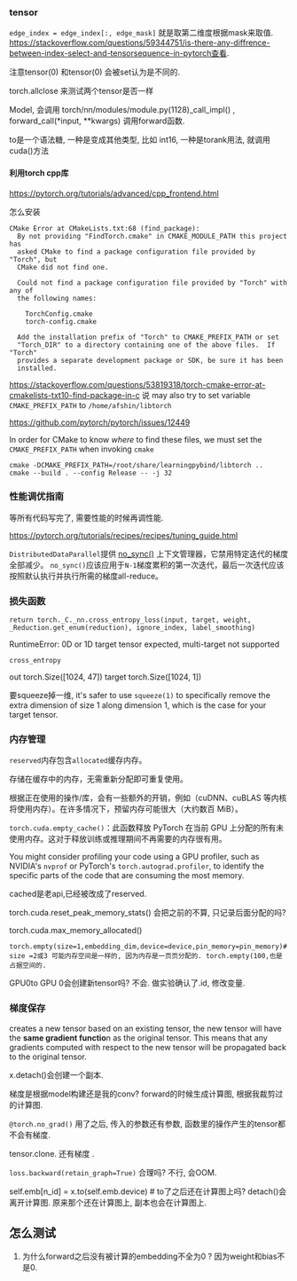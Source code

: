 ### tensor

`edge_index = edge_index[:, edge_mask]` 就是取第二维度根据mask来取值. https://stackoverflow.com/questions/59344751/is-there-any-diffrence-between-index-select-and-tensorsequence-in-pytorch查看. 

注意tensor(0) 和tensor(0) 会被set认为是不同的. 

torch.allclose 来测试两个tensor是否一样

Model, 会调用 torch/nn/modules/module.py(1128)_call_impl() , forward_call(*input, **kwargs) 调用forward函数.

to是一个语法糖, 一种是变成其他类型, 比如 int16, 一种是torank用法, 就调用cuda()方法

#### 利用torch cpp库

https://pytorch.org/tutorials/advanced/cpp_frontend.html

怎么安装 

```
CMake Error at CMakeLists.txt:68 (find_package):
  By not providing "FindTorch.cmake" in CMAKE_MODULE_PATH this project has
  asked CMake to find a package configuration file provided by "Torch", but
  CMake did not find one.

  Could not find a package configuration file provided by "Torch" with any of
  the following names:

    TorchConfig.cmake
    torch-config.cmake

  Add the installation prefix of "Torch" to CMAKE_PREFIX_PATH or set
  "Torch_DIR" to a directory containing one of the above files.  If "Torch"
  provides a separate development package or SDK, be sure it has been
  installed.
```

https://stackoverflow.com/questions/53819318/torch-cmake-error-at-cmakelists-txt10-find-package-in-c  说 may also try to set variable `CMAKE_PREFIX_PATH` to `/home/afshin/libtorch`

https://github.com/pytorch/pytorch/issues/12449 

In order for CMake to know *where* to find these files, we must set the `CMAKE_PREFIX_PATH` when invoking `cmake`

```
cmake -DCMAKE_PREFIX_PATH=/root/share/learningpybind/libtorch ..
cmake --build . --config Release -- -j 32
```

### 性能调优指南

等所有代码写完了, 需要性能的时候再调性能.  

https://pytorch.org/tutorials/recipes/recipes/tuning_guide.html

`DistributedDataParallel`提供 [no_sync()](https://pytorch.org/docs/stable/generated/torch.nn.parallel.DistributedDataParallel.html#torch.nn.parallel.DistributedDataParallel.no_sync) 上下文管理器，它禁用特定迭代的梯度全部减少。 `no_sync()`应该应用于`N-1`梯度累积的第一次迭代，最后一次迭代应该按照默认执行并执行所需的梯度all-reduce。

### 损失函数

    return torch._C._nn.cross_entropy_loss(input, target, weight, _Reduction.get_enum(reduction), ignore_index, label_smoothing)

RuntimeError: 0D or 1D target tensor expected, multi-target not supported

`cross_entropy`

out torch.Size([1024, 47]) target torch.Size([1024, 1])

要squeeze掉一维,   it's safer to use `squeeze(1)` to specifically remove the extra dimension of size 1 along dimension 1, which is the case for your target tensor.

### 内存管理

`reserved`内存包含`allocated`缓存内存。

存储在缓存中的内存，无需重新分配即可重复使用。

根据正在使用的操作/库，会有一些额外的开销，例如（cuDNN、cuBLAS 等内核将使用内存）。在许多情况下，预留内存可能很大（大约数百 MiB）。

`torch.cuda.empty_cache()`：此函数释放 PyTorch 在当前 GPU 上分配的所有未使用内存。这对于释放训练或推理期间不再需要的内存很有用。

You might consider profiling your code using a GPU profiler, such as NVIDIA's `nvprof` or PyTorch's `torch.autograd.profiler`, to identify the specific parts of the code that are consuming the most memory.

cached是老api,已经被改成了reserved. 

torch.cuda.reset_peak_memory_stats() 会把之前的不算, 只记录后面分配的吗? 

torch.cuda.max_memory_allocated() 

```
torch.empty(size=1,embedding_dim,device=device,pin_memory=pin_memory)# size =2或3 可能内存空间是一样的, 因为内存是一页页分配的. torch.empty(100,也是占据空间的.
```

GPU0to GPU 0会创建新tensor吗? 不会.  做实验确认了.id, 修改变量. 

### 梯度保存

creates a new tensor based on an existing tensor, the new tensor will have the **same gradient functio**n as the original tensor. This means that any gradients computed with respect to the new tensor will be propagated back to the original tensor.

x.detach()会创建一个副本.

梯度是根据model构建还是我的conv? forward的时候生成计算图, 根据我裁剪过的计算图. 

`@torch.no_grad()` 用了之后, 传入的参数还有参数, 函数里的操作产生的tensor都不会有梯度.

tensor.clone. 还有梯度 .

`loss.backward(retain_graph=True)` 合理吗? 不行, 会OOM.

self.emb[n_id] = x.to(self.emb.device) # to了之后还在计算图上吗? detach()会离开计算图.  原来那个还在计算图上, 副本也会在计算图上. 

## 怎么测试

1. 为什么forward之后没有被计算的embedding不全为0 ?   因为weight和bias不是0.

